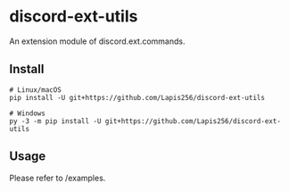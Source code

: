 # discord-ext-utils
An extension module of discord.ext.commands.

## Install
```
# Linux/macOS
pip install -U git+https://github.com/Lapis256/discord-ext-utils

# Windows
py -3 -m pip install -U git+https://github.com/Lapis256/discord-ext-utils
```

## Usage
Please refer to /examples.
